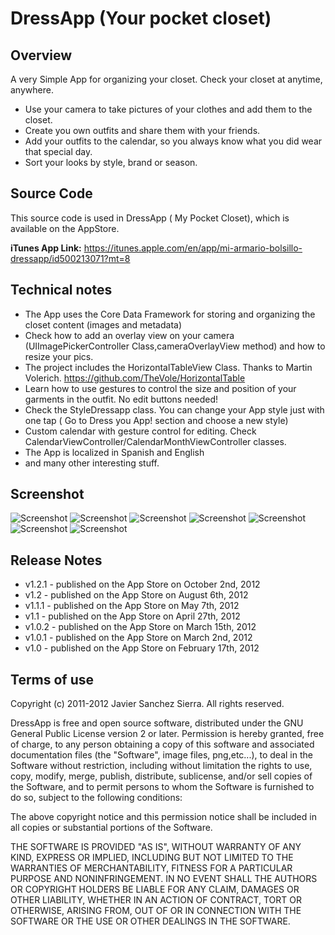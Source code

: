 DressApp (Your pocket closet)
=============================


## Overview

A very Simple App for organizing your closet. Check your closet at anytime, anywhere.

* Use your camera to take pictures of your clothes and add them to the closet.
* Create you own outfits and share them with your friends.
* Add your outfits to the calendar, so you always know what you did wear that special day.
* Sort your looks by style, brand or season.

## Source Code

This source code is used in DressApp ( My Pocket Closet), which is available on the AppStore.

**iTunes App Link:**   https://itunes.apple.com/en/app/mi-armario-bolsillo-dressapp/id500213071?mt=8

## Technical notes

* The App uses the Core Data Framework for storing and organizing the closet content (images and metadata)
* Check how to add an overlay view on your camera  (UIImagePickerController Class,cameraOverlayView method) and how to resize your pics. 
* The project includes the HorizontalTableView Class.  Thanks to Martin Volerich.   https://github.com/TheVole/HorizontalTable
* Learn how to use gestures to control the size and position of your garments in the outfit. No edit buttons needed!
* Check the StyleDressapp class. You can change your App style just with one tap ( Go to  Dress you App!  section and choose a new style)
* Custom calendar with gesture control for editing. Check CalendarViewController/CalendarMonthViewController classes. 
* The App is localized in Spanish and English
* and many other interesting stuff.

## Screenshot

![Screenshot](https://raw.github.com/jsanchezsierra/DressApp/master/screenshots/screenshot1.jpg)
![Screenshot](https://raw.github.com/jsanchezsierra/DressApp/master/screenshots/screenshot2.jpg)
![Screenshot](https://raw.github.com/jsanchezsierra/DressApp/master/screenshots/screenshot3.jpg)
![Screenshot](https://raw.github.com/jsanchezsierra/DressApp/master/screenshots/screenshot4.jpg)
![Screenshot](https://raw.github.com/jsanchezsierra/DressApp/master/screenshots/screenshot5.jpg)
![Screenshot](https://raw.github.com/jsanchezsierra/DressApp/master/screenshots/screenshot6.jpg)
![Screenshot](https://raw.github.com/jsanchezsierra/DressApp/master/screenshots/screenshot7.jpg)

## Release Notes

* v1.2.1 - published on the App Store  on October 2nd, 2012
* v1.2 - published on the App Store  on August 6th, 2012
* v1.1.1 - published on the App Store  on May 7th, 2012
* v1.1 - published on the App Store  on April 27th, 2012
* v1.0.2 - published on the App Store  on March 15th, 2012
* v1.0.1 - published on the App Store  on March 2nd, 2012
* v1.0 - published on the App Store  on February 17th, 2012


## Terms of use

Copyright (c) 2011-2012 Javier Sanchez Sierra. All rights reserved.

DressApp is free and open source software, distributed under the GNU General Public License version 2 or later. 
Permission is hereby granted, free of charge, to any person obtaining a copy of this software and associated
documentation files (the "Software", image files, png,etc...), to deal in the Software without restriction, including without
limitation the rights to use, copy, modify, merge, publish, distribute, sublicense, and/or sell copies of
the Software, and to permit persons to whom the Software is furnished to do so, subject to the following
conditions:

The above copyright notice and this permission notice shall be included in all copies or substantial
portions of the Software.

THE SOFTWARE IS PROVIDED "AS IS", WITHOUT WARRANTY OF ANY KIND, EXPRESS OR IMPLIED, INCLUDING BUT NOT
LIMITED TO THE WARRANTIES OF MERCHANTABILITY, FITNESS FOR A PARTICULAR PURPOSE AND NONINFRINGEMENT. IN NO
EVENT SHALL THE AUTHORS OR COPYRIGHT HOLDERS BE LIABLE FOR ANY CLAIM, DAMAGES OR OTHER LIABILITY, WHETHER IN
AN ACTION OF CONTRACT, TORT OR OTHERWISE, ARISING FROM, OUT OF OR IN CONNECTION WITH THE SOFTWARE OR THE USE
OR OTHER DEALINGS IN THE SOFTWARE.

